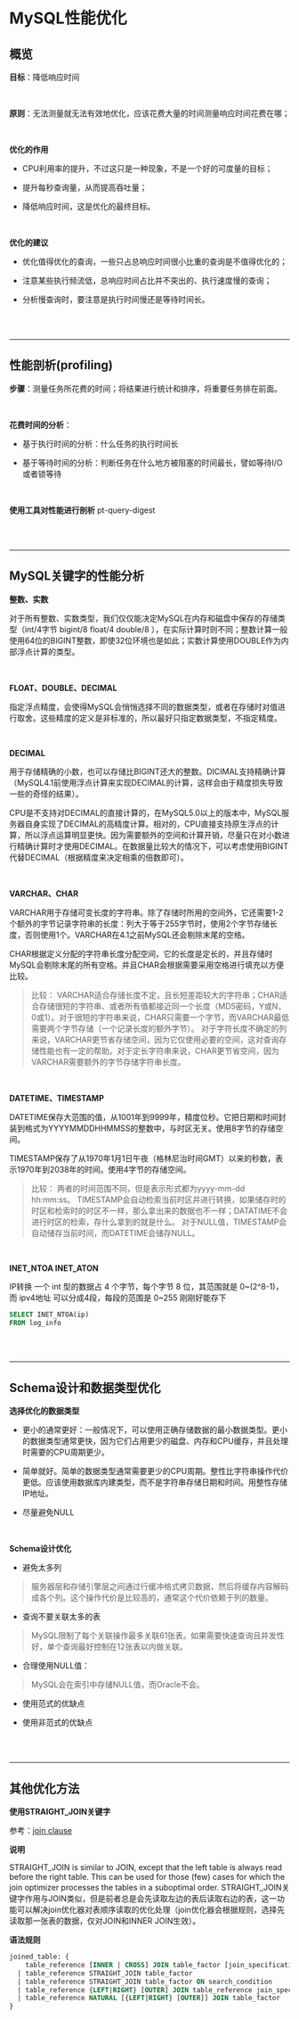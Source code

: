 # MySQL性能优化

## 概览
**目标**：降低响应时间

<br>

**原则**：无法测量就无法有效地优化，应该花费大量的时间测量响应时间花费在哪；

<br>

**优化的作用**

- CPU利用率的提升，不过这只是一种现象，不是一个好的可度量的目标；

- 提升每秒查询量，从而提高吞吐量；

- 降低响应时间，这是优化的最终目标。

<br>

**优化的建议**


- 优化值得优化的查询，一些只占总响应时间很小比重的查询是不值得优化的；

- 注意某些执行频流低，总响应时间占比并不突出的、执行速度慢的查询；

- 分析慢查询时，要注意是执行时间慢还是等待时间长。

<br><br>

---

## 性能剖析(profiling)
**步骤**：测量任务所花费的时间；将结果进行统计和排序，将重要任务排在前面。

<br>

**花费时间的分析**：

- 基于执行时间的分析：什么任务的执行时间长

- 基于等待时间的分析：判断任务在什么地方被阻塞的时间最长，譬如等待I/O或者锁等待

<br>

**使用工具对性能进行剖析**
pt-query-digest


<br><br>

---

## MySQL关键字的性能分析
**整数、实数**

对于所有整数、实数类型，我们仅仅能决定MySQL在内存和磁盘中保存的存储类型（int/4字节 bigint/8 float/4 double/8 ），在实际计算时则不同；整数计算一般使用64位的BIGINT整数，即使32位环境也是如此；实数计算使用DOUBLE作为内部浮点计算的类型。

<br>

**FLOAT、DOUBLE、DECIMAL**

指定浮点精度，会使得MySQL会悄悄选择不同的数据类型，或者在存储时对值进行取舍。这些精度的定义是非标准的，所以最好只指定数据类型，不指定精度。

<br>

**DECIMAL**

用于存储精确的小数，也可以存储比BIGINT还大的整数。DICIMAL支持精确计算（MySQL4.1前使用浮点计算来实现DECIMAL的计算，这样会由于精度损失导致一些的奇怪的结果）。

CPU是不支持对DECIMAL的直接计算的，在MySQL5.0以上的版本中，MySQL服务器自身实现了DECIMAL的高精度计算。相对的，CPU直接支持原生浮点的计算，所以浮点运算明显更快。因为需要额外的空间和计算开销，尽量只在对小数进行精确计算时才使用DECIMAL。在数据量比较大的情况下，可以考虑使用BIGINT代替DECIMAL（根据精度来决定相乘的倍数即可）。

<br>

**VARCHAR、CHAR**

VARCHAR用于存储可变长度的字符串。除了存储时所用的空间外，它还需要1-2个额外的字节记录字符串的长度：列大于等于255字节时，使用2个字节存储长度，否则使用1个。VARCHAR在4.1之前MySQL还会剔除末尾的空格。

CHAR根据定义分配的字符串长度分配空间，它的长度是定长的，并且存储时MySQL会剔除末尾的所有空格。并且CHAR会根据需要采用空格进行填充以方便比较。
> 比较：
> VARCHAR适合存储长度不定，且长短差距较大的字符串；CHAR适合存储很短的字符串、或者所有值都接近同一个长度（MD5密码，Y或N，0或1）。对于很短的字符串来说，CHAR只需要一个字节，而VARCHAR最低需要两个字节存储（一个记录长度的额外字节）。
> 对于字符长度不确定的列来说，VARCHAR更节省存储空间，因为它仅使用必要的空间，这对查询存储性能也有一定的帮助。对于定长字符串来说，CHAR更节省空间，因为VARCHAR需要额外的字节存储字符串长度。

<br>

**DATETIME、TIMESTAMP**

DATETIME保存大范围的值，从1001年到9999年，精度位秒。它把日期和时间封装到格式为YYYYMMDDHHMMSS的整数中，与时区无关。使用8字节的存储空间。

TIMESTAMP保存了从1970年1月1日午夜（格林尼治时间GMT）以来的秒数，表示1970年到2038年的时间。使用4字节的存储空间。
> 比较：
> 两者的时间范围不同，但是表示形式都为yyyy-mm-dd hh:mm:ss。
> TIMESTAMP会自动检索当前时区并进行转换，如果储存时的时区和检索时的时区不一样，那么拿出来的数据也不一样；DATATIME不会进行时区的检索，存什么拿到的就是什么。
> 对于NULL值，TIMESTAMP会自动储存当前时间，而DATETIME会储存NULL。 

<br>

**INET_NTOA INET_ATON**

IP转换
一个 int 型的数据占 4 个字节，每个字节 8 位，其范围就是 0~(2^8-1)，而 ipv4地址 可以分成4段，每段的范围是 0~255 刚刚好能存下
```sql
SELECT INET_NTOA(ip)
FROM log_info
```


<br><br>

---


## Schema设计和数据类型优化
**选择优化的数据类型**

- 更小的通常更好：一般情况下，可以使用正确存储数据的最小数据类型。更小的数据类型通常更快，因为它们占用更少的磁盘、内存和CPU缓存，并且处理时需要的CPU周期更少。

- 简单就好。简单的数据类型通常需要更少的CPU周期。整性比字符串操作代价更低。应该使用数据库内建类型，而不是字符串存储日期和时间。用整性存储IP地址。

- 尽量避免NULL

<br>

**Schema设计优化**

- 避免太多列
>服务器层和存储引擎层之间通过行缓冲格式拷贝数据，然后将缓存内容解码成各个列。这个操作代价是比较高的，通常这个代价依赖于列的数量。

- 查询不要关联太多的表
>MySQL限制了每个关联操作最多关联61张表。如果需要快速查询且并发性好，单个查询最好控制在12张表以内做关联。

- 合理使用NULL值：
>MySQL会在索引中存储NULL值，而Oracle不会。

- 使用范式的优缺点

- 使用非范式的优缺点


<br><br>

---


## 其他优化方法
**使用STRAIGHT_JOIN关键字**

参考：[join clause](https://dev.mysql.com/doc/refman/5.7/en/join.html)

**说明**

STRAIGHT_JOIN is similar to JOIN, except that the left table is always read before the right table. This can be used for those (few) cases for which the join optimizer processes the tables in a suboptimal order.
STRAIGHT_JOIN关键字作用与JOIN类似，但是前者总是会先读取左边的表后读取右边的表，这一功能可以解决join优化器对表顺序读取的优化处理（join优化器会根据规则，选择先读取那一张表的数据，仅对JOIN和INNER JOIN生效）。

**语法规则**
```sql
joined_table: {
    table_reference [INNER | CROSS] JOIN table_factor [join_specification]
  | table_reference STRAIGHT_JOIN table_factor
  | table_reference STRAIGHT_JOIN table_factor ON search_condition
  | table_reference {LEFT|RIGHT} [OUTER] JOIN table_reference join_specification
  | table_reference NATURAL [{LEFT|RIGHT} [OUTER]] JOIN table_factor
}
```


